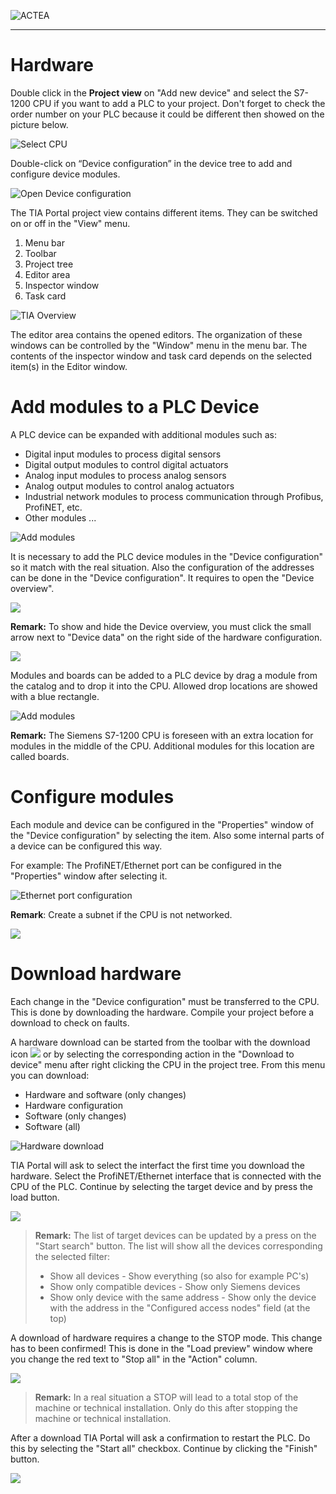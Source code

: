 
![ACTEA](../Logo_ACTEA_2.jpg)
_____________________________________
# Hardware
Double click in the **Project view** on "Add new device" and select the S7-1200 CPU if you want to add a PLC to your project. Don't forget to check the order number on your PLC because it could be different then showed on the picture below.

![Select CPU](../Ad03/Images/TIA_select_CPU.jpg)

Double-click on “Device configuration” in the device tree to add and configure device modules.

![Open Device configuration](../Ad03/Images/TIA_Open_Device_configuration.jpg)

The TIA Portal project view contains different items. They can be switched on or off in the "View" menu.
1. Menu bar
2. Toolbar
3. Project tree
4. Editor area
5. Inspector window
6. Task card

![TIA Overview](../Ad03/Images/TIA_overview.jpg)

The editor area contains the opened editors. The organization of these windows can be controlled by the "Window" menu in the menu bar.
The contents of the inspector window and task card depends on the selected item(s) in the Editor window.

# Add modules to a PLC Device
A PLC device can be expanded with additional modules such as:
* Digital input modules to process digital sensors
* Digital output modules to control digital actuators
* Analog input modules to process analog sensors
* Analog output modules to control analog actuators
* Industrial network modules to process communication through Profibus, ProfiNET, etc.
* Other modules ...

![Add modules](../Ad03/Images/Add_modules.jpg)

It is necessary to add the PLC device modules in the "Device configuration" so it match with the real situation. Also the configuration of the addresses can be done in the "Device configuration". It requires to open the "Device overview".

![](../Ad03/Images/Device_configuration.jpg)

**Remark:** To show and hide the Device overview, you must click the small arrow next to "Device data" on the right side of the hardware configuration.

![](../Ad03/Images/Show_device_data.jpg)

Modules and boards can be added to a PLC device by drag a module from the catalog and to drop it into the CPU. Allowed drop locations are showed with a blue rectangle.

![Add modules](../Ad03/Images/TIA_Add_modules.jpg)

**Remark:** The Siemens S7-1200 CPU is foreseen with an extra location for modules in the middle of the CPU. Additional modules for this location are called boards.

# Configure modules
Each module and device can be configured in the "Properties" window of the "Device configuration" by selecting the item. Also some internal parts of a device can be configured this way.

For example: The ProfiNET/Ethernet port can be configured in the "Properties" window after selecting it.

![Ethernet port configuration](../Ad03/Images/Config_ethernet_port.jpg)

**Remark**: Create a subnet if the CPU is not networked.

![](../Ad03/Images/Not_networked.jpg)

# Download hardware
Each change in the "Device configuration" must be transferred to the CPU. This is done by downloading the hardware. Compile your project before a download to check on faults.

A hardware download can be started from the toolbar with the download icon ![](../Ad03/Images/Download_icon.jpg) or by selecting the corresponding action in the "Download to device" menu after right clicking the CPU in the project tree. From this menu you can download:
* Hardware and software (only changes)
* Hardware configuration
* Software (only changes)
* Software (all)

![Hardware download](../Ad03/Images/TIA_HW_download.jpg)

TIA Portal will ask to select the interfact the first time you download the hardware. Select the ProfiNET/Ethernet interface that is connected with the CPU of the PLC. Continue by selecting the target device and by press the load button.

![](../Ad03/Images/Select_interface.jpg)

>**Remark:** The list of target devices can be updated by a press on the "Start search" button. The list will show all the devices corresponding the selected filter:
>* Show all devices - Show everything (so also for example PC's)
>* Show only compatible devices - Show only Siemens devices
>* Show only device with the same address - Show only the device with the address in the "Configured access nodes" field (at the top)

A download of hardware requires a change to the STOP mode. This change has to been confirmed! This is done in the "Load preview" window where you change the red text to "Stop all" in the "Action" column.

![](../Ad03/Images/Load_preview.jpg)

>**Remark:** In a real situation a STOP will lead to a total stop of the machine or technical installation. Only do this after stopping the machine or technical installation.

After a download TIA Portal will ask a confirmation to restart the PLC. Do this by selecting the "Start all" checkbox. Continue by clicking the "Finish" button.

![](../Ad03/Images/Load_results.jpg)
